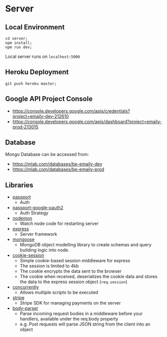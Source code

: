 # Server

## Local Environment
```
cd server;
npm install;
npm run dev;
```

Local server runs on `localhost:5000`

## Heroku Deployment
```
git push heroku master;
```

## Google API Project Console
- https://console.developers.google.com/apis/credentials?project=emaily-dev-212610
- https://console.developers.google.com/apis/dashboard?project=emaily-prod-213015

## Database
Mongo Database can be accessed from:
- https://mlab.com/databases/be-emaily-dev
- https://mlab.com/databases/be-emaily-prod

## Libraries
- [passport](http://www.passportjs.org/)
    - Auth
- [passport-google-oauth2](https://github.com/jaredhanson/passport-google-oauth2)
    - Auth Strategy
- [nodemon](https://github.com/remy/nodemon)
    - Watch node code for restarting server
- [express](https://expressjs.com/)
    - Server framework
- [mongoose](http://mongoosejs.com/)
    - MongoDB object modelling library to create schemas and query building logic into node.
- [cookie-session](https://github.com/expressjs/cookie-session)
    - Simple cookie-based session middleware for express
    - The session is limited to 4kb
    - The cookie encrypts the data sent to the browser
    - The cookie when received, deserializes the cookie data and stores the data to the express session object (`req.session`)
- [concurrently](https://github.com/kimmobrunfeldt/concurrently)
    - Allows multiple scripts to be executed
- [stripe](https://stripe.com/docs/api/node)
    - Stripe SDK for managing payments on the server
- [body-parser](https://github.com/expressjs/body-parser)
    - Parse incoming request bodies in a middleware before your handlers, available under the req.body property
    - e.g. Post requests will parse JSON string from the client into an object